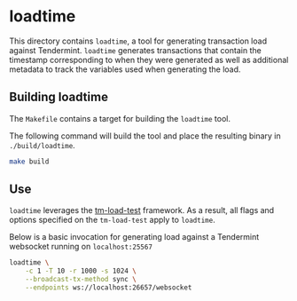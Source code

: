 # loadtime

This directory contains `loadtime`, a tool for generating transaction load against Tendermint.
`loadtime` generates transactions that contain the timestamp corresponding to when they were generated
as well as additional metadata to track the variables used when generating the load.


## Building loadtime

The `Makefile` contains a target for building the `loadtime` tool.

The following command will build the tool and place the resulting binary in `./build/loadtime`.

```bash
make build
```

## Use

`loadtime` leverages the [tm-load-test](https://github.com/informalsystems/tm-load-test)
framework. As a result, all flags and options specified on the `tm-load-test` apply to
`loadtime`.

Below is a basic invocation for generating load against a Tendermint websocket running
on `localhost:25567`

```bash
loadtime \
    -c 1 -T 10 -r 1000 -s 1024 \
    --broadcast-tx-method sync \
    --endpoints ws://localhost:26657/websocket
```
